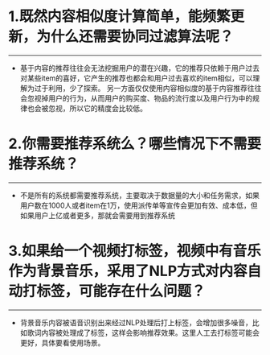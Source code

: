 
# 1.既然内容相似度计算简单，能频繁更新，为什么还需要协同过滤算法呢？
---
-   基于内容的推荐往往会无法挖掘用户的潜在兴趣，它的推荐只依赖于用户过去对某些item的喜好，它产生的推荐也都会和用户过去喜欢的item相似，可以理解为过于利用，少了探索。
	另一方面仅仅使用内容相似度的基于内容推荐往往会忽视掉用户的行为，从而用户的购买度、物品的流行度以及用户行为中的规律也会被忽视，所以它的精度会比较低。


# 2.你需要推荐系统么？哪些情况下不需要推荐系统？
---
-	不是所有的系统都需要推荐系统，主要取决于数据量的大小和任务需求，如果用户数在1000人或者item在1万，使用派传单等宣传会更加有效、成本低，但如果用户上亿或者更多，那就会需要用到推荐系统


# 3.如果给一个视频打标签，视频中有音乐作为背景音乐，采用了NLP方式对内容自动打标签，可能存在什么问题？
---
-   背景音乐内容被语音识别出来经过NLP处理后打上标签，会增加很多噪音，比如歌词内容被处理成了标签，这样会影响推荐效果。这里人工去打标签可能会更好，具体要看使用场景。